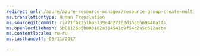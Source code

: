 ```yaml
---
redirect_url: /azure/azure-resource-manager/resource-group-create-multiple
ms.translationtype: Human Translation
ms.sourcegitcommit: c7771fb7251ba5739e4d27162d35cb669440a1f4
ms.openlocfilehash: 5b81126b5b003162a314541c9f54c2a5c622acba
ms.contentlocale: ru-ru
ms.lasthandoff: 05/11/2017

---
```

